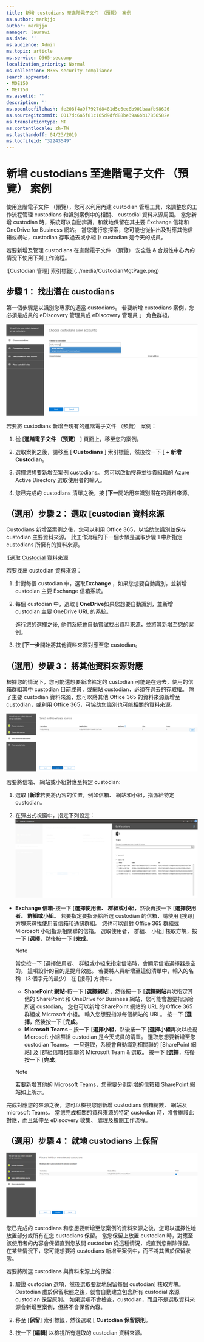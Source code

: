 ```yaml
---
title: 新增 custodians 至進階電子文件 （預覽） 案例
ms.author: markjjo
author: markjjo
manager: laurawi
ms.date: ''
ms.audience: Admin
ms.topic: article
ms.service: O365-seccomp
localization_priority: Normal
ms.collection: M365-security-compliance
search.appverid:
- MOE150
- MET150
ms.assetid: ''
description: ''
ms.openlocfilehash: fe208f4a9f7927d8481d5c6ec8b901baafb98626
ms.sourcegitcommit: 0017dc6a5f81c165d9dfd88be39a6bb17856582e
ms.translationtype: MT
ms.contentlocale: zh-TW
ms.lasthandoff: 04/23/2019
ms.locfileid: "32243549"
---
```

# <a name="add-custodians-to-an-advanced-ediscovery-preview-case"></a>新增 custodians 至進階電子文件 （預覽） 案例

使用進階電子文件 （預覽），您可以利用內建 custodian 管理工具，來調整您的工作流程管理 custodians 和識別案例中的相關、 custodial 資料來源周圍。 當您新增 custodian 時，系統可以自動辨識，和就地保留在其主要 Exchange 信箱和 OneDrive for Business 網站。 當您進行您探索，您可能也從抽出及對應其他信箱或網站，custodian 存取過去或小組中 custodian 是今天的成員。

若要新增及管理 custodians 在進階電子文件 （預覽） 安全性 & 合規性中心內的情況下使用下列工作流程。 

![Custodian 管理] 索引標籤](../media/CustodianMgtPage.png)


## <a name="step-1-identify-potential-custodians"></a>步驟 1： 找出潛在 custodians

第一個步驟是以識別您專家的適當 custodians。 若要新增 custodians 案例，您必須是成員的 eDiscovery 管理員或 eDiscovery 管理員 」 角色群組。   

![識別潛在 Custodians](../media/AddCustodianStep1.png)

若要將 custodians 新增至現有的進階電子文件 （預覽） 案例：

1. 從 [**進階電子文件 （預覽）** ] 頁面上，移至您的案例。
 
2. 選取案例之後，請移至 [ **Custodians** ] 索引標籤，然後按一下 [ **+ 新增 Custodian**。 
 
3. 選擇您想要新增至案例 custodians。 您可以啟動搜尋並從貴組織的 Azure Active Directory 選取使用者的輸入。
 
4. 您已完成的 custodians 清單之後，按 [**下一**開始用來識別潛在的資料來源。 
  
## <a name="optional-step-2-select-custodian-data-sources"></a>（選用）步驟 2： 選取 [custodian 資料來源

Custodians 新增至案例之後，您可以利用 Office 365，以協助您識別並保存 custodian 主要資料來源。 此工作流程的下一個步驟是選取步驟 1 中所指定 custodians 所擁有的資料來源。 

![選取 [Custodial 資料來源](../media/AddCustodianStep2.png)

若要找出 custodian 資料來源： 

1. 針對每個 custodian 中，選取**Exchange** ，如果您想要自動識別，並新增 custodian 主要 Exchange 信箱系統。 
 
2. 每個 custodian 中，選取 [ **OneDrive**如果您想要自動識別，並新增 custodian 主要 OneDrive URL 的系統。 

    進行您的選擇之後, 他們系統會自動嘗試找出資料來源，並將其新增至您的案例。
 
4. 按 [**下一步**開始將其他資料來源對應至您 custodian。

## <a name="optional-step-3-map-additional-data-sources"></a>（選用）步驟 3： 將其他資料來源對應

根據您的情況下，您可能還想要新增給定的 custodian 可能是在過去，使用的信箱群組其中 custodian 目前成員，或網站 custodian，必須在過去的存取權。 除了主要 custodian 資料來源，您可以將其他 Office 365 的資料來源新增至 custodian，或利用 Office 365，可協助您識別也可能相關的資料來源。 

![將其他資料來源對應](../media/AddCustodianStep3.PNG)

若要將信箱、 網站或小組對應至特定 custodian:
1. 選取 [**新增**若要將內容的位置，例如信箱、 網站和小組，指派給特定 custodian。 

2. 在彈出式視窗中，指定下列設定：![對應的資料來源](../media/AddCustodianStep4.PNG)
  -  **Exchange 信箱**-按一下 [**選擇使用者、 群組或小組**，然後再按一下 [**選擇使用者、 群組或小組**。 若要指定要指派給所選 custodian 的信箱，請使用 [搜尋] 方塊來尋找使用者信箱和通訊群組。 您也可以針對 Office 365 群組或 Microsoft 小組指派相關聯的信箱。 選取使用者、 群組、 小組] 核取方塊，按一下 [**選擇**，然後按一下 [**完成**。

        > [!NOTE]
        > 當您按一下 [選擇使用者、 群組或小組來指定信箱時，會顯示信箱選擇器是空的。 這項設計的目的是提升效能。 若要將人員新增至這份清單中，輸入的名稱 （3 個字元的最少） 在 [搜尋] 方塊中。
     
     - **SharePoint 網站**-按一下 [**選擇網站**]，然後按一下 [**選擇網站**再次指定其他的 SharePoint 和 OneDrive for Business 網站，您可能會想要指派給所選 custodian。 您也可以新增 SharePoint 網站的 URL 的 Office 365 群組或 Microsoft 小組。 輸入您想要指派每個網站的 URL。 按一下 [**選擇**，然後按一下 [**完成**。
     - **Microsoft Teams** – 按一下 [**選擇小組**，然後按一下 [**選擇小組**再次以檢視 Microsoft 小組群組 custodian 是今天成員的清單。 選取您想要新增至您 custodian Teams。 一旦選取，系統會自動識別相關聯的 [SharePoint 網站] 及 [群組信箱相關聯的 Microsoft Team & 選取。 按一下 [**選擇**，然後按一下 [**完成**。
        
      > [!NOTE]
      > 若要新增其他的 Microsoft Teams，您需要分別新增的信箱和 SharePoint 網站如上所示。

完成對應您的來源之後，您可以檢視您剛新增 custodians 信箱總數、 網站及 microsoft Teams。 當您完成相關的資料來源的特定 custodian 時，將會維護此對應，而且延伸至 eDiscovery 收集、 處理及檢閱工作流程。 

## <a name="optional-step-4-place-custodians-on-hold"></a>（選用）步驟 4： 就地 custodians 上保留

![就地保留](../media/AddCustodianStep5.PNG)

您已完成的 custodians 和您想要新增至您案例的資料來源之後，您可以選擇性地放置部分或所有在您 custodians 保留。 當您保留上放置 custodian 時，對應至該使用者的內容會保留直到您放開 custodian 從這種情況，或直到您刪除保留。 在某些情況下，您可能想要將 custodians 新增至案例中，而不將其置於保留狀態。 

若要將所選 custodians 與資料來源上的保留：

1. 驗證 custodian 選項，然後選取要就地保留每個 custodian] 核取方塊。 Custodian 處於保留狀態之後，就會自動建立包含所有 custodial 來源 custodian 保留原則。 如果選項不會檢查，custodian，而且不是選取資料來源會新增至案例，但將不會保留內容。

2. 移至 [**保留**] 索引標籤，然後選取 [ **Custodian 保留原則**。 

3. 按一下 [**編輯**] 以檢視所有選取的 custodian 資料來源。

   

